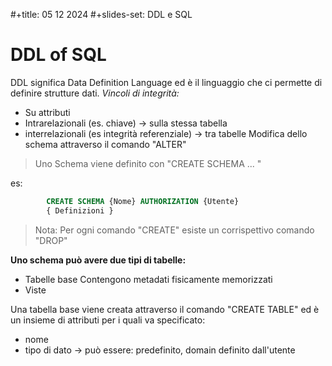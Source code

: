 #+title: 05 12 2024
#+slides-set: DDL e SQL

# DDL of SQL
DDL significa Data Definition Language ed è il linguaggio che ci permette di definire strutture dati.
*Vincoli di integrità:*
- Su attributi
- Intrarelazionali (es. chiave) -> sulla stessa tabella
- interrelazionali (es integrità referenziale) -> tra tabelle
Modifica dello schema attraverso il comando "ALTER"

> Uno Schema viene definito con "CREATE SCHEMA ... "

es:
```SQL
        CREATE SCHEMA {Nome} AUTHORIZATION {Utente}
        { Definizioni }
```
		
> Nota: Per ogni comando "CREATE" esiste un corrispettivo comando "DROP"

**Uno schema può avere due tipi di tabelle:**
- Tabelle base
  Contengono metadati fisicamente memorizzati
- Viste

Una tabella base viene creata attraverso il comando "CREATE TABLE" ed è un insieme di attributi per i quali va specificato:
- nome
- tipo di dato -> può essere: predefinito, domain definito dall'utente
